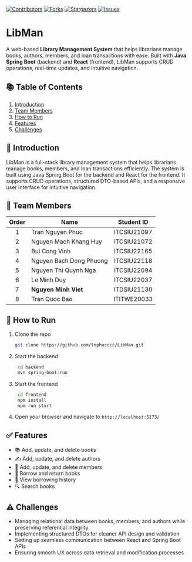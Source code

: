 [![Contributors][contributors-shield]][contributors-url]
[![Forks][forks-shield]][forks-url]
[![Stargazers][stars-shield]][stars-url]
[![Issues][issues-shield]][issues-url]

# LibMan

A web-based **Library Management System** that helps librarians manage books, authors, members, and loan transactions with ease. Built with **Java Spring Boot** (backend) and **React** (frontend), LibMan supports CRUD operations, real-time updates, and intuitive navigation.

## 📚 Table of Contents
1. [Introduction](#introduction)
2. [Team Members](#team-members)
3. [How to Run](#how-to-run)
4. [Features](#features)
5. [Challenges](#challenges)

## 📖 Introduction <a name="introduction"></a>
LibMan is a full-stack library management system that helps librarians manage books, members, and loan transactions efficiently.
The system is built using Java Spring Boot for the backend and React for the frontend. It supports CRUD operations, structured DTO-based APIs, and a responsive user interface for intuitive navigation.

## 👥 Team Members <a name="team-members"></a>

| Order | Name                       | Student ID   |
|:-----:|----------------------------|:------------:|
| 1     | Tran Nguyen Phuc           | ITCSIU21097  |
| 2     | Nguyen Mach Khang Huy      | ITCSIU21072  |
| 3     | Bui Cong Vinh              | ITCSIU22165  |
| 4     | Nguyen Bach Dong Phuong    | ITCSIU22118  |
| 5     | Nguyen Thi Quynh Nga       | ITCSIU22094  |
| 6     | Le Minh Duy                | ITCSIU22037  |
| 7     | **Nguyen Minh Viet**       | ITDSIU21130  |
| 8     | Tran Quoc Bao              | ITITWE20033  |

## 🚀 How to Run <a name="how-to-run"></a>

1. Clone the repo
   ```sh
   git clone https://github.com/tnphucccc/LibMan.git
   ```
2. Start the backend
   ```sh
    cd backend
    mvn spring-boot:run
    ```
3. Start the frontend
    ```sh
     cd frontend
     npm install
     npm run start
     ```
4. Open your browser and navigate to `http://localhost:5173/`

## ✅ Features <a name="features"></a>
- 📚 Add, update, and delete books
- ✍️ Add, update, and delete authors
- 🧑 Add, update, and delete members
- 🔄 Borrow and return books
- 📜 View borrowing history
- 🔍 Search books

## ⚠️ Challenges <a name="challenges"></a>
- Managing relational data between books, members, and authors while preserving referential integrity
- Implementing structured DTOs for cleaner API design and validation
- Setting up seamless communication between React and Spring Boot APIs
- Ensuring smooth UX across data retrieval and modification processes

<!-- MARKDOWN LINKS & IMAGES -->
<!-- https://www.markdownguide.org/basic-syntax/#reference-style-links -->
[contributors-shield]: https://img.shields.io/github/contributors/tnphucccc/LibMan.svg?style=for-the-badge
[contributors-url]: https://github.com/tnphucccc/LibMan/graphs/contributors
[forks-shield]: https://img.shields.io/github/forks/tnphucccc/LibMan.svg?style=for-the-badge
[forks-url]: https://github.com/tnphucccc/LibMan/network/members
[stars-shield]: https://img.shields.io/github/stars/tnphucccc/LibMan.svg?style=for-the-badge
[stars-url]: https://github.com/tnphucccc/LibMan/stargazers
[issues-shield]: https://img.shields.io/github/issues/tnphucccc/LibMan.svg?style=for-the-badge
[issues-url]: https://github.com/tnphucccc/LibMan/issues

